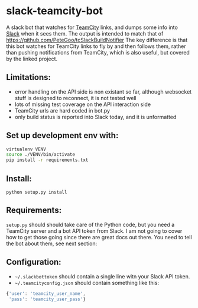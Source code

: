 slack-teamcity-bot
==================

A slack bot that watches for [TeamCity](https://www.jetbrians.com/teamcity/) links, and dumps some info into [Slack](https://slack.com/) when it sees them.  The output is intended to match that of https://github.com/PeteGoo/tcSlackBuildNotifier   The key difference is that this bot watches for TeamCity links to fly by and then follows them, rather than pushing notifications from TeamCity, which is also useful, but covered by the linked project.

Limitations:
------------
 - error handling on the API side is non existant so far, although websocket stuff is designed to reconnect, it is not tested well
 - lots of missing test coverage on the API interaction side
 - TeamCity urls are hard coded in bot.py
 - only build status is reported into Slack today, and it is unformatted

Set up development env with:
----------------------------

``` bash
virtualenv VENV
source ./VENV/bin/activate
pip install -r requirements.txt
```

Install:
--------

```
python setup.py install
```

Requirements:
-------------

```setup.py``` should should take care of the Python code, but you need a TeamCity server and a bot API token from Slack.  I am not going to cover how to get those going since there are great docs out there.  You need to tell the bot about them, see next section:

Configuration:
--------------

 - ```~/.slackbottoken``` should contain a single line witn your Slack API token.
 - ```~/.teamcityconfig.json``` should contain something like this:

```js
{'user': 'teamcity_user_name',
 'pass': 'teamcity_user_pass'}
 ```
